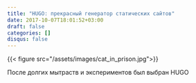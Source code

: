 ```yaml
---
title: "HUGO: прекрасный генератор статических сайтов"
date: 2017-10-07T18:01:52+03:00
draft: false
categories: []
disqus: false
---
```


{{< figure src="/assets/images/cat_in_prison.jpg">}}

<!--more-->

После долгих мытраств и экспериментов был выбран HUGO
